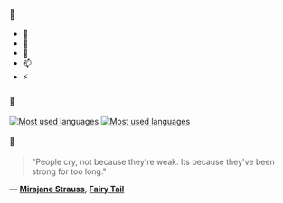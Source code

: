 ### 👋

- 🔭
- 🌱
- 💬
- 📫
- ⚡

#### 🧏

[![Most used languages](https://github-readme-stats-aynah.vercel.app/api/top-langs/?username=aynh&theme=solarized-dark&langs_count=6&layout=compact&hide_title=true)](https://github.com/anuraghazra/github-readme-stats#gh-dark-mode-only)
[![Most used languages](https://github-readme-stats-aynah.vercel.app/api/top-langs/?username=aynh&theme=solarized-light&langs_count=6&layout=compact&hide_title=true)](https://github.com/anuraghazra/github-readme-stats#gh-light-mode-only)

#### 💬

> "People cry, not because they're weak. Its because they've been strong for too long."

&mdash; [**Mirajane Strauss**](https://myanimelist.net/character.php?q=Mirajane%20Strauss&cat=character), [**Fairy Tail**](https://myanimelist.net/search/all?q=Fairy%20Tail&cat=all)
